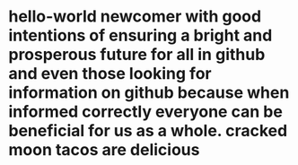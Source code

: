 # hello-world newcomer with good intentions of ensuring a bright and prosperous future for all in github and even those looking for information on github because when informed correctly everyone can be beneficial for us as a whole. cracked moon tacos are delicious 
